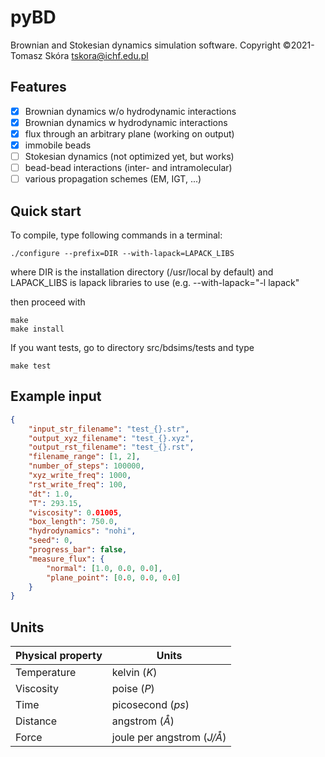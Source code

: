 # pyBD

Brownian and Stokesian dynamics simulation software.
Copyright &copy;2021- Tomasz Skóra [tskora@ichf.edu.pl](mailto:tskora@ichf.edu.pl)

## Features

- [x] Brownian dynamics w/o hydrodynamic interactions
- [x] Brownian dynamics w hydrodynamic interactions
- [x] flux through an arbitrary plane (working on output)
- [x] immobile beads
- [ ] Stokesian dynamics (not optimized yet, but works)
- [ ] bead-bead interactions (inter- and intramolecular)
- [ ] various propagation schemes (EM, IGT, ...)

## Quick start

To compile, type following commands in a terminal:

```shell
./configure --prefix=DIR --with-lapack=LAPACK_LIBS
```
where DIR is the installation directory (/usr/local by default) 
and LAPACK_LIBS is lapack libraries to use (e.g. --with-lapack="-l lapack"

then proceed with 

```shell
make
make install
```

If you want tests, go to directory src/bdsims/tests and type 
```shell
make test
```

## Example input

```json
{
	"input_str_filename": "test_{}.str",
	"output_xyz_filename": "test_{}.xyz",
	"output_rst_filename": "test_{}.rst",
	"filename_range": [1, 2],
	"number_of_steps": 100000,
	"xyz_write_freq": 1000,
	"rst_write_freq": 100,
	"dt": 1.0,
	"T": 293.15,
	"viscosity": 0.01005,
	"box_length": 750.0,
	"hydrodynamics": "nohi",
	"seed": 0,
	"progress_bar": false,
	"measure_flux": {
		"normal": [1.0, 0.0, 0.0],
		"plane_point": [0.0, 0.0, 0.0]
	}
}
```

## Units

| Physical property | Units |
|---|---|
| Temperature | kelvin (*K*) |
| Viscosity | poise (*P*) |
| Time | picosecond (*ps*) |
| Distance | angstrom (*Å*) |
| Force | joule per angstrom (*J/Å*) |
